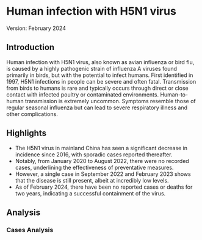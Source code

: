 # Human infection with H5N1 virus 

Version: February 2024 

## Introduction

Human infection with H5N1 virus, also known as avian influenza or bird flu, is caused by a highly pathogenic strain of influenza A viruses found primarily in birds, but with the potential to infect humans. First identified in 1997, H5N1 infections in people can be severe and often fatal. Transmission from birds to humans is rare and typically occurs through direct or close contact with infected poultry or contaminated environments. Human-to-human transmission is extremely uncommon. Symptoms resemble those of regular seasonal influenza but can lead to severe respiratory illness and other complications.

## Highlights

- The H5N1 virus in mainland China has seen a significant decrease in incidence since 2016, with sporadic cases reported thereafter.<br/>
- Notably, from January 2020 to August 2022, there were no recorded cases, underlining the effectiveness of preventative measures.<br/>
- However, a single case in September 2022 and February 2023 shows that the disease is still present, albeit at incredibly low levels.<br/>
- As of February 2024, there have been no reported cases or deaths for two years, indicating a successful containment of the virus.<br/>

## Analysis

### Cases Analysis

<div>                        <script type="text/javascript">window.PlotlyConfig = {MathJaxConfig: 'local'};</script>
        <script charset="utf-8" src="https://cdn.plot.ly/plotly-2.27.0.min.js"></script>                <div id="38510057-ba19-44c2-88e9-10ecb20d21b4" class="plotly-graph-div" style="height:100%; width:100%;"></div>            <script type="text/javascript">                                    window.PLOTLYENV=window.PLOTLYENV || {};                                    if (document.getElementById("38510057-ba19-44c2-88e9-10ecb20d21b4")) {                    Plotly.newPlot(                        "38510057-ba19-44c2-88e9-10ecb20d21b4",                        [{"hovertemplate":"Date: %{x}\u003cbr\u003eCases: %{y}","mode":"lines","name":"Human infection with H5N1 virus","x":["2014-02-01T00:00:00","2014-03-01T00:00:00","2014-04-01T00:00:00","2014-05-01T00:00:00","2014-06-01T00:00:00","2014-07-01T00:00:00","2014-08-01T00:00:00","2014-09-01T00:00:00","2014-10-01T00:00:00","2014-11-01T00:00:00","2014-12-01T00:00:00","2015-01-01T00:00:00","2015-02-01T00:00:00","2015-03-01T00:00:00","2015-04-01T00:00:00","2015-05-01T00:00:00","2015-06-01T00:00:00","2015-07-01T00:00:00","2015-08-01T00:00:00","2015-09-01T00:00:00","2015-10-01T00:00:00","2015-11-01T00:00:00","2015-12-01T00:00:00","2016-01-01T00:00:00","2016-02-01T00:00:00","2016-03-01T00:00:00","2016-04-01T00:00:00","2016-05-01T00:00:00","2016-06-01T00:00:00","2016-07-01T00:00:00","2016-08-01T00:00:00","2016-09-01T00:00:00","2016-10-01T00:00:00","2016-11-01T00:00:00","2016-12-01T00:00:00","2017-01-01T00:00:00","2017-02-01T00:00:00","2017-03-01T00:00:00","2017-04-01T00:00:00","2017-05-01T00:00:00","2017-06-01T00:00:00","2017-07-01T00:00:00","2017-08-01T00:00:00","2017-09-01T00:00:00","2017-10-01T00:00:00","2017-11-01T00:00:00","2017-12-01T00:00:00","2018-01-01T00:00:00","2018-02-01T00:00:00","2018-03-01T00:00:00","2018-04-01T00:00:00","2018-05-01T00:00:00","2018-06-01T00:00:00","2018-07-01T00:00:00","2018-08-01T00:00:00","2018-09-01T00:00:00","2018-10-01T00:00:00","2018-11-01T00:00:00","2018-12-01T00:00:00","2019-01-01T00:00:00","2019-02-01T00:00:00","2019-03-01T00:00:00","2019-04-01T00:00:00","2019-05-01T00:00:00","2019-06-01T00:00:00","2019-07-01T00:00:00","2019-08-01T00:00:00","2019-09-01T00:00:00","2019-10-01T00:00:00","2019-11-01T00:00:00","2019-12-01T00:00:00","2020-01-01T00:00:00","2020-02-01T00:00:00","2020-03-01T00:00:00","2020-04-01T00:00:00","2020-05-01T00:00:00","2020-06-01T00:00:00","2020-07-01T00:00:00","2020-08-01T00:00:00","2020-09-01T00:00:00","2020-10-01T00:00:00","2020-11-01T00:00:00","2020-12-01T00:00:00","2021-01-01T00:00:00","2021-02-01T00:00:00","2021-03-01T00:00:00","2021-04-01T00:00:00","2021-05-01T00:00:00","2021-06-01T00:00:00","2021-07-01T00:00:00","2021-08-01T00:00:00","2021-09-01T00:00:00","2021-10-01T00:00:00","2021-11-01T00:00:00","2021-12-01T00:00:00","2022-01-01T00:00:00","2022-02-01T00:00:00","2022-03-01T00:00:00","2022-04-01T00:00:00","2022-05-01T00:00:00","2022-06-01T00:00:00","2022-07-01T00:00:00","2022-08-01T00:00:00","2022-09-01T00:00:00","2022-10-01T00:00:00","2022-11-01T00:00:00","2022-12-01T00:00:00","2023-01-01T00:00:00","2023-02-01T00:00:00","2023-03-01T00:00:00","2023-04-01T00:00:00","2023-05-01T00:00:00","2023-06-01T00:00:00","2023-07-01T00:00:00","2023-08-01T00:00:00","2023-09-01T00:00:00","2023-10-01T00:00:00","2023-11-01T00:00:00","2023-12-01T00:00:00","2024-01-01T00:00:00","2024-02-01T00:00:00"],"y":[2,0,0,0,0,0,0,0,0,0,0,2,1,3,1,0,0,1,0,0,0,0,0,1,0,0,0,1,0,0,0,0,0,0,0,0,0,0,0,0,0,0,0,0,0,0,0,0,0,0,0,0,0,0,0,0,0,0,0,0,0,0,0,0,0,0,0,0,0,0,0,0,0,0,0,0,0,0,0,0,0,0,0,0,0,0,0,0,0,0,0,0,0,0,0,0,0,0,0,0,0,0,0,1,0,0,0,0,1,0,0,0,0,0,0,0,0,0,0,0,0],"type":"scatter"}],                        {"template":{"data":{"barpolar":[{"marker":{"line":{"color":"white","width":0.5},"pattern":{"fillmode":"overlay","size":10,"solidity":0.2}},"type":"barpolar"}],"bar":[{"error_x":{"color":"#2a3f5f"},"error_y":{"color":"#2a3f5f"},"marker":{"line":{"color":"white","width":0.5},"pattern":{"fillmode":"overlay","size":10,"solidity":0.2}},"type":"bar"}],"carpet":[{"aaxis":{"endlinecolor":"#2a3f5f","gridcolor":"#C8D4E3","linecolor":"#C8D4E3","minorgridcolor":"#C8D4E3","startlinecolor":"#2a3f5f"},"baxis":{"endlinecolor":"#2a3f5f","gridcolor":"#C8D4E3","linecolor":"#C8D4E3","minorgridcolor":"#C8D4E3","startlinecolor":"#2a3f5f"},"type":"carpet"}],"choropleth":[{"colorbar":{"outlinewidth":0,"ticks":""},"type":"choropleth"}],"contourcarpet":[{"colorbar":{"outlinewidth":0,"ticks":""},"type":"contourcarpet"}],"contour":[{"colorbar":{"outlinewidth":0,"ticks":""},"colorscale":[[0.0,"#0d0887"],[0.1111111111111111,"#46039f"],[0.2222222222222222,"#7201a8"],[0.3333333333333333,"#9c179e"],[0.4444444444444444,"#bd3786"],[0.5555555555555556,"#d8576b"],[0.6666666666666666,"#ed7953"],[0.7777777777777778,"#fb9f3a"],[0.8888888888888888,"#fdca26"],[1.0,"#f0f921"]],"type":"contour"}],"heatmapgl":[{"colorbar":{"outlinewidth":0,"ticks":""},"colorscale":[[0.0,"#0d0887"],[0.1111111111111111,"#46039f"],[0.2222222222222222,"#7201a8"],[0.3333333333333333,"#9c179e"],[0.4444444444444444,"#bd3786"],[0.5555555555555556,"#d8576b"],[0.6666666666666666,"#ed7953"],[0.7777777777777778,"#fb9f3a"],[0.8888888888888888,"#fdca26"],[1.0,"#f0f921"]],"type":"heatmapgl"}],"heatmap":[{"colorbar":{"outlinewidth":0,"ticks":""},"colorscale":[[0.0,"#0d0887"],[0.1111111111111111,"#46039f"],[0.2222222222222222,"#7201a8"],[0.3333333333333333,"#9c179e"],[0.4444444444444444,"#bd3786"],[0.5555555555555556,"#d8576b"],[0.6666666666666666,"#ed7953"],[0.7777777777777778,"#fb9f3a"],[0.8888888888888888,"#fdca26"],[1.0,"#f0f921"]],"type":"heatmap"}],"histogram2dcontour":[{"colorbar":{"outlinewidth":0,"ticks":""},"colorscale":[[0.0,"#0d0887"],[0.1111111111111111,"#46039f"],[0.2222222222222222,"#7201a8"],[0.3333333333333333,"#9c179e"],[0.4444444444444444,"#bd3786"],[0.5555555555555556,"#d8576b"],[0.6666666666666666,"#ed7953"],[0.7777777777777778,"#fb9f3a"],[0.8888888888888888,"#fdca26"],[1.0,"#f0f921"]],"type":"histogram2dcontour"}],"histogram2d":[{"colorbar":{"outlinewidth":0,"ticks":""},"colorscale":[[0.0,"#0d0887"],[0.1111111111111111,"#46039f"],[0.2222222222222222,"#7201a8"],[0.3333333333333333,"#9c179e"],[0.4444444444444444,"#bd3786"],[0.5555555555555556,"#d8576b"],[0.6666666666666666,"#ed7953"],[0.7777777777777778,"#fb9f3a"],[0.8888888888888888,"#fdca26"],[1.0,"#f0f921"]],"type":"histogram2d"}],"histogram":[{"marker":{"pattern":{"fillmode":"overlay","size":10,"solidity":0.2}},"type":"histogram"}],"mesh3d":[{"colorbar":{"outlinewidth":0,"ticks":""},"type":"mesh3d"}],"parcoords":[{"line":{"colorbar":{"outlinewidth":0,"ticks":""}},"type":"parcoords"}],"pie":[{"automargin":true,"type":"pie"}],"scatter3d":[{"line":{"colorbar":{"outlinewidth":0,"ticks":""}},"marker":{"colorbar":{"outlinewidth":0,"ticks":""}},"type":"scatter3d"}],"scattercarpet":[{"marker":{"colorbar":{"outlinewidth":0,"ticks":""}},"type":"scattercarpet"}],"scattergeo":[{"marker":{"colorbar":{"outlinewidth":0,"ticks":""}},"type":"scattergeo"}],"scattergl":[{"marker":{"colorbar":{"outlinewidth":0,"ticks":""}},"type":"scattergl"}],"scattermapbox":[{"marker":{"colorbar":{"outlinewidth":0,"ticks":""}},"type":"scattermapbox"}],"scatterpolargl":[{"marker":{"colorbar":{"outlinewidth":0,"ticks":""}},"type":"scatterpolargl"}],"scatterpolar":[{"marker":{"colorbar":{"outlinewidth":0,"ticks":""}},"type":"scatterpolar"}],"scatter":[{"fillpattern":{"fillmode":"overlay","size":10,"solidity":0.2},"type":"scatter"}],"scatterternary":[{"marker":{"colorbar":{"outlinewidth":0,"ticks":""}},"type":"scatterternary"}],"surface":[{"colorbar":{"outlinewidth":0,"ticks":""},"colorscale":[[0.0,"#0d0887"],[0.1111111111111111,"#46039f"],[0.2222222222222222,"#7201a8"],[0.3333333333333333,"#9c179e"],[0.4444444444444444,"#bd3786"],[0.5555555555555556,"#d8576b"],[0.6666666666666666,"#ed7953"],[0.7777777777777778,"#fb9f3a"],[0.8888888888888888,"#fdca26"],[1.0,"#f0f921"]],"type":"surface"}],"table":[{"cells":{"fill":{"color":"#EBF0F8"},"line":{"color":"white"}},"header":{"fill":{"color":"#C8D4E3"},"line":{"color":"white"}},"type":"table"}]},"layout":{"annotationdefaults":{"arrowcolor":"#2a3f5f","arrowhead":0,"arrowwidth":1},"autotypenumbers":"strict","coloraxis":{"colorbar":{"outlinewidth":0,"ticks":""}},"colorscale":{"diverging":[[0,"#8e0152"],[0.1,"#c51b7d"],[0.2,"#de77ae"],[0.3,"#f1b6da"],[0.4,"#fde0ef"],[0.5,"#f7f7f7"],[0.6,"#e6f5d0"],[0.7,"#b8e186"],[0.8,"#7fbc41"],[0.9,"#4d9221"],[1,"#276419"]],"sequential":[[0.0,"#0d0887"],[0.1111111111111111,"#46039f"],[0.2222222222222222,"#7201a8"],[0.3333333333333333,"#9c179e"],[0.4444444444444444,"#bd3786"],[0.5555555555555556,"#d8576b"],[0.6666666666666666,"#ed7953"],[0.7777777777777778,"#fb9f3a"],[0.8888888888888888,"#fdca26"],[1.0,"#f0f921"]],"sequentialminus":[[0.0,"#0d0887"],[0.1111111111111111,"#46039f"],[0.2222222222222222,"#7201a8"],[0.3333333333333333,"#9c179e"],[0.4444444444444444,"#bd3786"],[0.5555555555555556,"#d8576b"],[0.6666666666666666,"#ed7953"],[0.7777777777777778,"#fb9f3a"],[0.8888888888888888,"#fdca26"],[1.0,"#f0f921"]]},"colorway":["#636efa","#EF553B","#00cc96","#ab63fa","#FFA15A","#19d3f3","#FF6692","#B6E880","#FF97FF","#FECB52"],"font":{"color":"#2a3f5f"},"geo":{"bgcolor":"white","lakecolor":"white","landcolor":"white","showlakes":true,"showland":true,"subunitcolor":"#C8D4E3"},"hoverlabel":{"align":"left"},"hovermode":"closest","mapbox":{"style":"light"},"paper_bgcolor":"white","plot_bgcolor":"white","polar":{"angularaxis":{"gridcolor":"#EBF0F8","linecolor":"#EBF0F8","ticks":""},"bgcolor":"white","radialaxis":{"gridcolor":"#EBF0F8","linecolor":"#EBF0F8","ticks":""}},"scene":{"xaxis":{"backgroundcolor":"white","gridcolor":"#DFE8F3","gridwidth":2,"linecolor":"#EBF0F8","showbackground":true,"ticks":"","zerolinecolor":"#EBF0F8"},"yaxis":{"backgroundcolor":"white","gridcolor":"#DFE8F3","gridwidth":2,"linecolor":"#EBF0F8","showbackground":true,"ticks":"","zerolinecolor":"#EBF0F8"},"zaxis":{"backgroundcolor":"white","gridcolor":"#DFE8F3","gridwidth":2,"linecolor":"#EBF0F8","showbackground":true,"ticks":"","zerolinecolor":"#EBF0F8"}},"shapedefaults":{"line":{"color":"#2a3f5f"}},"ternary":{"aaxis":{"gridcolor":"#DFE8F3","linecolor":"#A2B1C6","ticks":""},"baxis":{"gridcolor":"#DFE8F3","linecolor":"#A2B1C6","ticks":""},"bgcolor":"white","caxis":{"gridcolor":"#DFE8F3","linecolor":"#A2B1C6","ticks":""}},"title":{"x":0.05},"xaxis":{"automargin":true,"gridcolor":"#EBF0F8","linecolor":"#EBF0F8","ticks":"","title":{"standoff":15},"zerolinecolor":"#EBF0F8","zerolinewidth":2},"yaxis":{"automargin":true,"gridcolor":"#EBF0F8","linecolor":"#EBF0F8","ticks":"","title":{"standoff":15},"zerolinecolor":"#EBF0F8","zerolinewidth":2}}},"title":{"text":"Human infection with H5N1 virus(\u4eba\u611f\u67d3\u9ad8\u81f4\u75c5\u6027\u79bd\u6d41\u611f)"},"xaxis":{"title":{"text":"Date"}},"yaxis":{"title":{"text":"Cases"}}},                        {"responsive": true}                    )                };                            </script>        </div>
Between 2014 and 2024, there have been a total of 11 reported cases of H5N1 virus infection in Chinese mainland. A notable increase in reported cases was seen in 2015 with 7 new cases. Comparative analysis shows the first months of the year, particularly January and February, have presented higher infections, suggesting a seasonal trend linked to cooler temperatures. Since 2016, reported cases have significantly reduced; with only one case recorded each in 2016, 2022, and 2023, indicating efficient preventive measures or decreased virus activity.

### Deaths Analysis

<div>                        <script type="text/javascript">window.PlotlyConfig = {MathJaxConfig: 'local'};</script>
        <script charset="utf-8" src="https://cdn.plot.ly/plotly-2.27.0.min.js"></script>                <div id="5ed29c35-5836-491c-b43a-3744dd300718" class="plotly-graph-div" style="height:100%; width:100%;"></div>            <script type="text/javascript">                                    window.PLOTLYENV=window.PLOTLYENV || {};                                    if (document.getElementById("5ed29c35-5836-491c-b43a-3744dd300718")) {                    Plotly.newPlot(                        "5ed29c35-5836-491c-b43a-3744dd300718",                        [{"hovertemplate":"Date: %{x}\u003cbr\u003eDeaths: %{y}","mode":"lines","name":"Human infection with H5N1 virus","x":["2014-02-01T00:00:00","2014-03-01T00:00:00","2014-04-01T00:00:00","2014-05-01T00:00:00","2014-06-01T00:00:00","2014-07-01T00:00:00","2014-08-01T00:00:00","2014-09-01T00:00:00","2014-10-01T00:00:00","2014-11-01T00:00:00","2014-12-01T00:00:00","2015-01-01T00:00:00","2015-02-01T00:00:00","2015-03-01T00:00:00","2015-04-01T00:00:00","2015-05-01T00:00:00","2015-06-01T00:00:00","2015-07-01T00:00:00","2015-08-01T00:00:00","2015-09-01T00:00:00","2015-10-01T00:00:00","2015-11-01T00:00:00","2015-12-01T00:00:00","2016-01-01T00:00:00","2016-02-01T00:00:00","2016-03-01T00:00:00","2016-04-01T00:00:00","2016-05-01T00:00:00","2016-06-01T00:00:00","2016-07-01T00:00:00","2016-08-01T00:00:00","2016-09-01T00:00:00","2016-10-01T00:00:00","2016-11-01T00:00:00","2016-12-01T00:00:00","2017-01-01T00:00:00","2017-02-01T00:00:00","2017-03-01T00:00:00","2017-04-01T00:00:00","2017-05-01T00:00:00","2017-06-01T00:00:00","2017-07-01T00:00:00","2017-08-01T00:00:00","2017-09-01T00:00:00","2017-10-01T00:00:00","2017-11-01T00:00:00","2017-12-01T00:00:00","2018-01-01T00:00:00","2018-02-01T00:00:00","2018-03-01T00:00:00","2018-04-01T00:00:00","2018-05-01T00:00:00","2018-06-01T00:00:00","2018-07-01T00:00:00","2018-08-01T00:00:00","2018-09-01T00:00:00","2018-10-01T00:00:00","2018-11-01T00:00:00","2018-12-01T00:00:00","2019-01-01T00:00:00","2019-02-01T00:00:00","2019-03-01T00:00:00","2019-04-01T00:00:00","2019-05-01T00:00:00","2019-06-01T00:00:00","2019-07-01T00:00:00","2019-08-01T00:00:00","2019-09-01T00:00:00","2019-10-01T00:00:00","2019-11-01T00:00:00","2019-12-01T00:00:00","2020-01-01T00:00:00","2020-02-01T00:00:00","2020-03-01T00:00:00","2020-04-01T00:00:00","2020-05-01T00:00:00","2020-06-01T00:00:00","2020-07-01T00:00:00","2020-08-01T00:00:00","2020-09-01T00:00:00","2020-10-01T00:00:00","2020-11-01T00:00:00","2020-12-01T00:00:00","2021-01-01T00:00:00","2021-02-01T00:00:00","2021-03-01T00:00:00","2021-04-01T00:00:00","2021-05-01T00:00:00","2021-06-01T00:00:00","2021-07-01T00:00:00","2021-08-01T00:00:00","2021-09-01T00:00:00","2021-10-01T00:00:00","2021-11-01T00:00:00","2021-12-01T00:00:00","2022-01-01T00:00:00","2022-02-01T00:00:00","2022-03-01T00:00:00","2022-04-01T00:00:00","2022-05-01T00:00:00","2022-06-01T00:00:00","2022-07-01T00:00:00","2022-08-01T00:00:00","2022-09-01T00:00:00","2022-10-01T00:00:00","2022-11-01T00:00:00","2022-12-01T00:00:00","2023-01-01T00:00:00","2023-02-01T00:00:00","2023-03-01T00:00:00","2023-04-01T00:00:00","2023-05-01T00:00:00","2023-06-01T00:00:00","2023-07-01T00:00:00","2023-08-01T00:00:00","2023-09-01T00:00:00","2023-10-01T00:00:00","2023-11-01T00:00:00","2023-12-01T00:00:00","2024-01-01T00:00:00","2024-02-01T00:00:00"],"y":[0,0,0,0,0,0,0,0,0,0,0,1,1,1,1,1,0,1,0,0,0,0,0,0,1,0,0,1,0,0,0,0,0,0,0,0,0,0,0,0,0,0,0,0,0,0,0,0,0,0,0,0,0,0,0,0,0,0,0,0,0,0,0,0,0,0,0,0,0,0,0,0,0,0,0,0,0,0,0,0,0,0,0,0,0,0,0,0,0,0,0,0,0,0,0,0,0,0,0,0,0,0,0,0,0,0,0,0,0,0,0,0,0,0,0,0,0,0,0,0,0],"type":"scatter"}],                        {"template":{"data":{"barpolar":[{"marker":{"line":{"color":"white","width":0.5},"pattern":{"fillmode":"overlay","size":10,"solidity":0.2}},"type":"barpolar"}],"bar":[{"error_x":{"color":"#2a3f5f"},"error_y":{"color":"#2a3f5f"},"marker":{"line":{"color":"white","width":0.5},"pattern":{"fillmode":"overlay","size":10,"solidity":0.2}},"type":"bar"}],"carpet":[{"aaxis":{"endlinecolor":"#2a3f5f","gridcolor":"#C8D4E3","linecolor":"#C8D4E3","minorgridcolor":"#C8D4E3","startlinecolor":"#2a3f5f"},"baxis":{"endlinecolor":"#2a3f5f","gridcolor":"#C8D4E3","linecolor":"#C8D4E3","minorgridcolor":"#C8D4E3","startlinecolor":"#2a3f5f"},"type":"carpet"}],"choropleth":[{"colorbar":{"outlinewidth":0,"ticks":""},"type":"choropleth"}],"contourcarpet":[{"colorbar":{"outlinewidth":0,"ticks":""},"type":"contourcarpet"}],"contour":[{"colorbar":{"outlinewidth":0,"ticks":""},"colorscale":[[0.0,"#0d0887"],[0.1111111111111111,"#46039f"],[0.2222222222222222,"#7201a8"],[0.3333333333333333,"#9c179e"],[0.4444444444444444,"#bd3786"],[0.5555555555555556,"#d8576b"],[0.6666666666666666,"#ed7953"],[0.7777777777777778,"#fb9f3a"],[0.8888888888888888,"#fdca26"],[1.0,"#f0f921"]],"type":"contour"}],"heatmapgl":[{"colorbar":{"outlinewidth":0,"ticks":""},"colorscale":[[0.0,"#0d0887"],[0.1111111111111111,"#46039f"],[0.2222222222222222,"#7201a8"],[0.3333333333333333,"#9c179e"],[0.4444444444444444,"#bd3786"],[0.5555555555555556,"#d8576b"],[0.6666666666666666,"#ed7953"],[0.7777777777777778,"#fb9f3a"],[0.8888888888888888,"#fdca26"],[1.0,"#f0f921"]],"type":"heatmapgl"}],"heatmap":[{"colorbar":{"outlinewidth":0,"ticks":""},"colorscale":[[0.0,"#0d0887"],[0.1111111111111111,"#46039f"],[0.2222222222222222,"#7201a8"],[0.3333333333333333,"#9c179e"],[0.4444444444444444,"#bd3786"],[0.5555555555555556,"#d8576b"],[0.6666666666666666,"#ed7953"],[0.7777777777777778,"#fb9f3a"],[0.8888888888888888,"#fdca26"],[1.0,"#f0f921"]],"type":"heatmap"}],"histogram2dcontour":[{"colorbar":{"outlinewidth":0,"ticks":""},"colorscale":[[0.0,"#0d0887"],[0.1111111111111111,"#46039f"],[0.2222222222222222,"#7201a8"],[0.3333333333333333,"#9c179e"],[0.4444444444444444,"#bd3786"],[0.5555555555555556,"#d8576b"],[0.6666666666666666,"#ed7953"],[0.7777777777777778,"#fb9f3a"],[0.8888888888888888,"#fdca26"],[1.0,"#f0f921"]],"type":"histogram2dcontour"}],"histogram2d":[{"colorbar":{"outlinewidth":0,"ticks":""},"colorscale":[[0.0,"#0d0887"],[0.1111111111111111,"#46039f"],[0.2222222222222222,"#7201a8"],[0.3333333333333333,"#9c179e"],[0.4444444444444444,"#bd3786"],[0.5555555555555556,"#d8576b"],[0.6666666666666666,"#ed7953"],[0.7777777777777778,"#fb9f3a"],[0.8888888888888888,"#fdca26"],[1.0,"#f0f921"]],"type":"histogram2d"}],"histogram":[{"marker":{"pattern":{"fillmode":"overlay","size":10,"solidity":0.2}},"type":"histogram"}],"mesh3d":[{"colorbar":{"outlinewidth":0,"ticks":""},"type":"mesh3d"}],"parcoords":[{"line":{"colorbar":{"outlinewidth":0,"ticks":""}},"type":"parcoords"}],"pie":[{"automargin":true,"type":"pie"}],"scatter3d":[{"line":{"colorbar":{"outlinewidth":0,"ticks":""}},"marker":{"colorbar":{"outlinewidth":0,"ticks":""}},"type":"scatter3d"}],"scattercarpet":[{"marker":{"colorbar":{"outlinewidth":0,"ticks":""}},"type":"scattercarpet"}],"scattergeo":[{"marker":{"colorbar":{"outlinewidth":0,"ticks":""}},"type":"scattergeo"}],"scattergl":[{"marker":{"colorbar":{"outlinewidth":0,"ticks":""}},"type":"scattergl"}],"scattermapbox":[{"marker":{"colorbar":{"outlinewidth":0,"ticks":""}},"type":"scattermapbox"}],"scatterpolargl":[{"marker":{"colorbar":{"outlinewidth":0,"ticks":""}},"type":"scatterpolargl"}],"scatterpolar":[{"marker":{"colorbar":{"outlinewidth":0,"ticks":""}},"type":"scatterpolar"}],"scatter":[{"fillpattern":{"fillmode":"overlay","size":10,"solidity":0.2},"type":"scatter"}],"scatterternary":[{"marker":{"colorbar":{"outlinewidth":0,"ticks":""}},"type":"scatterternary"}],"surface":[{"colorbar":{"outlinewidth":0,"ticks":""},"colorscale":[[0.0,"#0d0887"],[0.1111111111111111,"#46039f"],[0.2222222222222222,"#7201a8"],[0.3333333333333333,"#9c179e"],[0.4444444444444444,"#bd3786"],[0.5555555555555556,"#d8576b"],[0.6666666666666666,"#ed7953"],[0.7777777777777778,"#fb9f3a"],[0.8888888888888888,"#fdca26"],[1.0,"#f0f921"]],"type":"surface"}],"table":[{"cells":{"fill":{"color":"#EBF0F8"},"line":{"color":"white"}},"header":{"fill":{"color":"#C8D4E3"},"line":{"color":"white"}},"type":"table"}]},"layout":{"annotationdefaults":{"arrowcolor":"#2a3f5f","arrowhead":0,"arrowwidth":1},"autotypenumbers":"strict","coloraxis":{"colorbar":{"outlinewidth":0,"ticks":""}},"colorscale":{"diverging":[[0,"#8e0152"],[0.1,"#c51b7d"],[0.2,"#de77ae"],[0.3,"#f1b6da"],[0.4,"#fde0ef"],[0.5,"#f7f7f7"],[0.6,"#e6f5d0"],[0.7,"#b8e186"],[0.8,"#7fbc41"],[0.9,"#4d9221"],[1,"#276419"]],"sequential":[[0.0,"#0d0887"],[0.1111111111111111,"#46039f"],[0.2222222222222222,"#7201a8"],[0.3333333333333333,"#9c179e"],[0.4444444444444444,"#bd3786"],[0.5555555555555556,"#d8576b"],[0.6666666666666666,"#ed7953"],[0.7777777777777778,"#fb9f3a"],[0.8888888888888888,"#fdca26"],[1.0,"#f0f921"]],"sequentialminus":[[0.0,"#0d0887"],[0.1111111111111111,"#46039f"],[0.2222222222222222,"#7201a8"],[0.3333333333333333,"#9c179e"],[0.4444444444444444,"#bd3786"],[0.5555555555555556,"#d8576b"],[0.6666666666666666,"#ed7953"],[0.7777777777777778,"#fb9f3a"],[0.8888888888888888,"#fdca26"],[1.0,"#f0f921"]]},"colorway":["#636efa","#EF553B","#00cc96","#ab63fa","#FFA15A","#19d3f3","#FF6692","#B6E880","#FF97FF","#FECB52"],"font":{"color":"#2a3f5f"},"geo":{"bgcolor":"white","lakecolor":"white","landcolor":"white","showlakes":true,"showland":true,"subunitcolor":"#C8D4E3"},"hoverlabel":{"align":"left"},"hovermode":"closest","mapbox":{"style":"light"},"paper_bgcolor":"white","plot_bgcolor":"white","polar":{"angularaxis":{"gridcolor":"#EBF0F8","linecolor":"#EBF0F8","ticks":""},"bgcolor":"white","radialaxis":{"gridcolor":"#EBF0F8","linecolor":"#EBF0F8","ticks":""}},"scene":{"xaxis":{"backgroundcolor":"white","gridcolor":"#DFE8F3","gridwidth":2,"linecolor":"#EBF0F8","showbackground":true,"ticks":"","zerolinecolor":"#EBF0F8"},"yaxis":{"backgroundcolor":"white","gridcolor":"#DFE8F3","gridwidth":2,"linecolor":"#EBF0F8","showbackground":true,"ticks":"","zerolinecolor":"#EBF0F8"},"zaxis":{"backgroundcolor":"white","gridcolor":"#DFE8F3","gridwidth":2,"linecolor":"#EBF0F8","showbackground":true,"ticks":"","zerolinecolor":"#EBF0F8"}},"shapedefaults":{"line":{"color":"#2a3f5f"}},"ternary":{"aaxis":{"gridcolor":"#DFE8F3","linecolor":"#A2B1C6","ticks":""},"baxis":{"gridcolor":"#DFE8F3","linecolor":"#A2B1C6","ticks":""},"bgcolor":"white","caxis":{"gridcolor":"#DFE8F3","linecolor":"#A2B1C6","ticks":""}},"title":{"x":0.05},"xaxis":{"automargin":true,"gridcolor":"#EBF0F8","linecolor":"#EBF0F8","ticks":"","title":{"standoff":15},"zerolinecolor":"#EBF0F8","zerolinewidth":2},"yaxis":{"automargin":true,"gridcolor":"#EBF0F8","linecolor":"#EBF0F8","ticks":"","title":{"standoff":15},"zerolinecolor":"#EBF0F8","zerolinewidth":2}}},"title":{"text":"Human infection with H5N1 virus(\u4eba\u611f\u67d3\u9ad8\u81f4\u75c5\u6027\u79bd\u6d41\u611f)"},"xaxis":{"title":{"text":"Date"}},"yaxis":{"title":{"text":"Deaths"}}},                        {"responsive": true}                    )                };                            </script>        </div>
In light of the total 11 reported cases of H5N1 infections, there have been 6 deaths linked to the disease. The severity of the infection highly stands out in 2015, with 5 people deceased, incurring heavy fatality rates. Oddly, a fatality is registered in May 2015 with no corresponding case, potentially pointing to delayed reporting. The death-to-case ratio thus roughly hovers around 54%, marking high lethality. Since 2016, fatality rates manifest a downward trend, aligning with the downtrend of cases.
